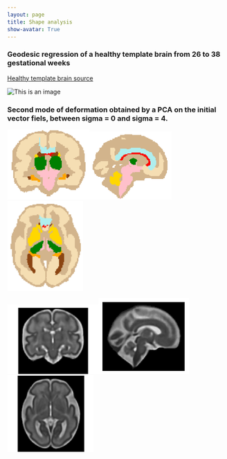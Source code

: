 ```yaml
---
layout: page
title: Shape analysis
show-avatar: True
---
```


### Geodesic regression of a healthy template brain from 26 to 38 gestational weeks

[Healthy template brain source](http://crl.med.harvard.edu/research/fetal_brain_atlas/)

![This is an image](/assets/img/gif_regression_geodesique.gif)

### Second mode of deformation obtained by a PCA on the initial vector fiels, between sigma = 0 and sigma = 4.

<img src="/assets/img/ezgif.com-gif-maker(2).gif" alt="drawing" width="190"/><img src="/assets/img/ezgif.com-gif-maker(3).gif" alt="drawing" width="190"/><img src="/assets/img/ezgif.com-gif-maker(1).gif" alt="drawing" width="175"/>

<img src="/assets/img/cor2.gif" alt="drawing" width="210"/><img src="/assets/img/sag2.gif" alt="drawing" width="210"/><img src="/assets/img/ax2.gif" alt="drawing" width="200"/>


